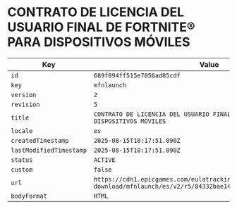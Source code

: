 # CONTRATO DE LICENCIA DEL USUARIO FINAL DE FORTNITE® PARA DISPOSITIVOS MÓVILES

| Key | Value |
| --- | ----- |
| `id` | `689f094ff515e7056ad85cdf` |
| `key` | `mfnlaunch` |
| `version` | `2` |
| `revision` | `5` |
| `title` | `CONTRATO DE LICENCIA DEL USUARIO FINAL DE FORTNITE® PARA DISPOSITIVOS MÓVILES` |
| `locale` | `es` |
| `createdTimestamp` | `2025-08-15T10:17:51.090Z` |
| `lastModifiedTimestamp` | `2025-08-15T10:17:51.090Z` |
| `status` | `ACTIVE` |
| `custom` | `false` |
| `url` | `https://cdn1.epicgames.com/eulatracking-download/mfnlaunch/es/v2/r5/84332bae14b6edd041876dfb0c2563ca.pdf` |
| `bodyFormat` | `HTML` |
